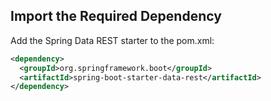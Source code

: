 ## Import the Required Dependency

Add the Spring Data REST starter to the pom.xml:

```xml
<dependency>
  <groupId>org.springframework.boot</groupId>
  <artifactId>spring-boot-starter-data-rest</artifactId>
</dependency>
```

